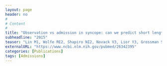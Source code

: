 ```yaml
---
layout: page
header: no
#
# Content
#
title: "Observation vs admission in syncope: can we predict short length of stays?"
subheadline: "2015"
teaser: "Lin M1, Wolfe RE2, Shapiro NI2, Novack V3, Lior Y3, Grossman SA2."
externalURL: "https://www.ncbi.nlm.nih.gov/pubmed/26342395"
categories: [Publications]
tags: [Admissions]
---
```

